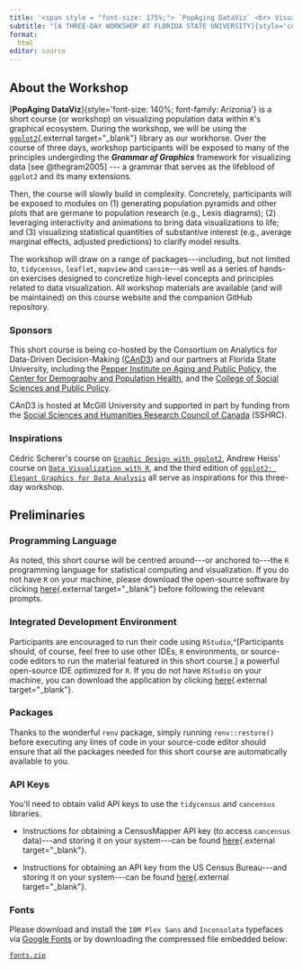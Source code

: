 ```yaml
---
title: '<span style = "font-size: 175%;"> `PopAging DataViz` <br> Visualizing Population Data in `R` </span>'
subtitle: "[A THREE-DAY WORKSHOP AT FLORIDA STATE UNIVERSITY]{style='color: #9c9c9c'}"
format:
  html
editor: source
---
```



## About the Workshop


[**PopAging DataViz**]{style='font-size: 140%; font-family: Arizonia'} is a short course (or workshop) on visualizing population data within `R`'s graphical ecosystem. During the workshop, we will be using the [`ggplot2`](https://ggplot2.tidyverse.org/){.external target="_blank"} library as our workhorse. Over the course of three days, workshop participants will be exposed to many of the principles undergirding the ***Grammar of Graphics*** framework for visualizing data [see @thegram2005] --- a grammar that serves as the lifeblood of `ggplot2` and its many extensions. 

Then, the course will slowly build in complexity. Concretely, participants will be exposed to modules on (1) generating population pyramids and other plots that are germane to population research (e.g., Lexis diagrams); (2) leveraging interactivity and animations to bring data visualizations to life; and (3) visualizing statistical quantities  of substantive interest (e.g., average marginal effects, adjusted predictions) to clarify model results.  

The workshop will draw on a range of packages---including, but not limited to, `tidycensus`, `leaflet`, `mapview` and `cansim`---as well as a series of hands-on exercises designed to concretize high-level concepts and principles related to data visualization. All workshop materials are available (and will be maintained) on this course website and the companion GitHub repository. 

### Sponsors

This short course is being co-hosted by the Consortium on Analytics for Data-Driven Decision-Making ([CAnD3](https://www.mcgill.ca/cand3/)) and our partners at Florida State University, including the [Pepper Institute on Aging and Public Policy](https://pepperinstitute.fsu.edu/), the [Center for Demography and Population Health](https://coss.fsu.edu/popcenter/), and the [College of Social Sciences and Public Policy](https://coss.fsu.edu/). 

CAnD3 is hosted at McGill University and supported in part by funding from the [Social Sciences and Humanities Research Council of Canada](https://www.sshrc-crsh.gc.ca/home-accueil-eng.aspx) (SSHRC).

### Inspirations

Cédric Scherer's course on [`Graphic Design with ggplot2`](https://rstudio-conf-2022.github.io/ggplot2-graphic-design/), Andrew Heiss' course on [`Data Visualization with R`](https://datavizf23.classes.andrewheiss.com/), and the third edition of [`ggplot2: Elegant Graphics for Data Analysis`](https://ggplot2-book.org/) all serve as inspirations for this three-day workshop.


## Preliminaries 

### Programming Language

As noted, this short course will be centred around---or anchored to---the `R` programming language for statistical computing and visualization. If you do not have `R` on your machine, please download the open-source software by clicking [here](https://cran.r-project.org/){.external target="_blank"} before following the relevant prompts.

### Integrated Development Environment 

Participants are encouraged to run their code using `RStudio`,^[Participants should, of course, feel free to use other IDEs, `R` environments, or source-code editors to run the material featured in this short course.] a powerful open-source IDE optimized for `R`. If you do not have `RStudio` on your machine, you can download the application by clicking [here](https://posit.co/download/rstudio-desktop/){.external target="_blank"}. 

### Packages

Thanks to the wonderful `renv` package, simply running `renv::restore()` before executing any lines of code in your source-code editor should ensure that all the packages needed for this short course are automatically available to you. 

### API Keys

You'll need to obtain valid API keys to use the `tidycensus` and `cancensus` libraries. 

+ Instructions for obtaining a CensusMapper API key (to access `cancensus` data)---and storing it on your system---can be found [here](https://github.com/mountainMath/cancensus#api-key){.external target="_blank"}.

+ Instructions for obtaining an API key from the US Census Bureau---and storing it on your system---can be found [here](https://walker-data.com/tidycensus/articles/basic-usage.html){.external target="_blank"}.

### Fonts

Please download and install the `IBM Plex Sans` and `Inconsolata` typefaces via [Google Fonts](https://fonts.google.com/) or by downloading the compressed file embedded below:

<a href="./misc/fonts.zip"> `fonts.zip`</a> <i class="fa-solid fa-download"></i>

